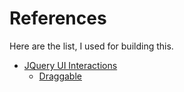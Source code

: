 # References 

Here are the list, I used for building this.

- [JQuery UI Interactions](https://api.jqueryui.com/)
    -  [Draggable](https://api.jqueryui.com/draggable/)


